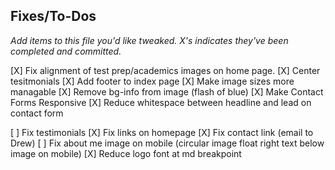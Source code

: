 
## Fixes/To-Dos

*Add items to this file you'd like tweaked. X's indicates they've been completed and committed.*

[X] Fix alignment of test prep/academics images on home page.
[X] Center tesitmonials
[X] Add footer to index page
[X] Make image sizes more managable
[X] Remove bg-info from image (flash of blue)
[X] Make Contact Forms Responsive
[X] Reduce whitespace between headline and lead on contact form

[ ] Fix testimonials
[X] Fix links on homepage
[X] Fix contact link (email to Drew)
[ ] Fix about me image on mobile (circular image float right text below image on mobile)
[X] Reduce logo font at md breakpoint
